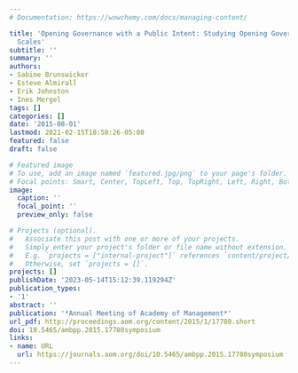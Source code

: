 ```yaml
---
# Documentation: https://wowchemy.com/docs/managing-content/

title: 'Opening Governance with a Public Intent: Studying Opening Governance at Multiple
  Scales'
subtitle: ''
summary: ''
authors:
- Sabine Brunswicker
- Esteve Almirall
- Erik Johnston
- Ines Mergel
tags: []
categories: []
date: '2015-08-01'
lastmod: 2021-02-15T18:58:26-05:00
featured: false
draft: false

# Featured image
# To use, add an image named `featured.jpg/png` to your page's folder.
# Focal points: Smart, Center, TopLeft, Top, TopRight, Left, Right, BottomLeft, Bottom, BottomRight.
image:
  caption: ''
  focal_point: ''
  preview_only: false

# Projects (optional).
#   Associate this post with one or more of your projects.
#   Simply enter your project's folder or file name without extension.
#   E.g. `projects = ["internal-project"]` references `content/project/deep-learning/index.md`.
#   Otherwise, set `projects = []`.
projects: []
publishDate: '2023-05-14T15:12:39.119294Z'
publication_types:
- '1'
abstract: ''
publication: '*Annual Meeting of Academy of Management*'
url_pdf: http://proceedings.aom.org/content/2015/1/17780.short
doi: 10.5465/ambpp.2015.17780symposium
links:
- name: URL
  url: https://journals.aom.org/doi/10.5465/ambpp.2015.17780symposium
---
```

